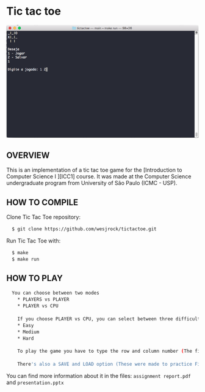 # Tic tac toe

![Screenshot 1](img/tictactoe.png)

OVERVIEW
--------------------------------------------------
This is an implementation of a tic tac toe game for the [Introduction to Computer Science I
][ICC1] course. It was made at the Computer Science undergraduate program from University of São Paulo (ICMC - USP).

HOW TO COMPILE
--------------------------------------------------

Clone Tic Tac Toe repository:

```bash
  $ git clone https://github.com/wesjrock/tictactoe.git
```

Run Tic Tac Toe with:

```bash
  $ make
  $ make run
```

HOW TO PLAY
--------------------------------------------------

```bash
  You can choose between two modes
	* PLAYERS vs PLAYER
	* PLAYER vs CPU
	
	If you choose PLAYER vs CPU, you can select between three difficulty modes:
	* Easy
	* Medium
	* Hard
	
	To play the game you have to type the row and column number (The first row and column are 0 0)
	
	There's also a SAVE and LOAD option (These were made to practice File I/O)
```

You can find more information about it in the files: `assignment report.pdf` and `presentation.pptx`
